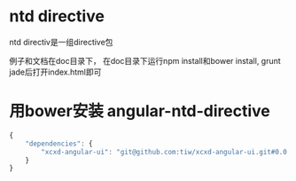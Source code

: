 # ntd directive

ntd directiv是一组directive包


例子和文档在doc目录下， 在doc目录下运行npm install和bower install, grunt jade后打开index.html即可


# 用bower安装 angular-ntd-directive

```js
{
    "dependencies": {
        "xcxd-angular-ui": "git@github.com:tiw/xcxd-angular-ui.git#0.0.1"
    }
}
```

